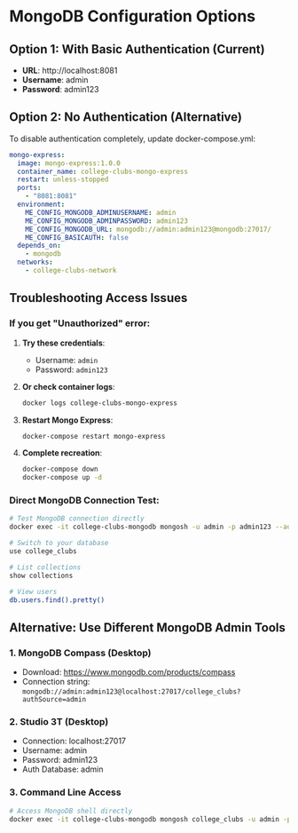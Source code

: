 # MongoDB Configuration Options

## Option 1: With Basic Authentication (Current)
- **URL**: http://localhost:8081
- **Username**: admin
- **Password**: admin123

## Option 2: No Authentication (Alternative)
To disable authentication completely, update docker-compose.yml:

```yaml
mongo-express:
  image: mongo-express:1.0.0
  container_name: college-clubs-mongo-express
  restart: unless-stopped
  ports:
    - "8081:8081"
  environment:
    ME_CONFIG_MONGODB_ADMINUSERNAME: admin
    ME_CONFIG_MONGODB_ADMINPASSWORD: admin123
    ME_CONFIG_MONGODB_URL: mongodb://admin:admin123@mongodb:27017/
    ME_CONFIG_BASICAUTH: false
  depends_on:
    - mongodb
  networks:
    - college-clubs-network
```

## Troubleshooting Access Issues

### If you get "Unauthorized" error:
1. **Try these credentials**:
   - Username: `admin`
   - Password: `admin123`

2. **Or check container logs**:
   ```bash
   docker logs college-clubs-mongo-express
   ```

3. **Restart Mongo Express**:
   ```bash
   docker-compose restart mongo-express
   ```

4. **Complete recreation**:
   ```bash
   docker-compose down
   docker-compose up -d
   ```

### Direct MongoDB Connection Test:
```bash
# Test MongoDB connection directly
docker exec -it college-clubs-mongodb mongosh -u admin -p admin123 --authenticationDatabase admin

# Switch to your database
use college_clubs

# List collections
show collections

# View users
db.users.find().pretty()
```

## Alternative: Use Different MongoDB Admin Tools

### 1. MongoDB Compass (Desktop)
- Download: https://www.mongodb.com/products/compass
- Connection string: `mongodb://admin:admin123@localhost:27017/college_clubs?authSource=admin`

### 2. Studio 3T (Desktop)
- Connection: localhost:27017
- Username: admin
- Password: admin123
- Auth Database: admin

### 3. Command Line Access
```bash
# Access MongoDB shell directly
docker exec -it college-clubs-mongodb mongosh college_clubs -u admin -p admin123 --authenticationDatabase admin
```
